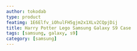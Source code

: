```yaml
---
author: tokodab
type: product
featimg: 1E6Elfv_iOhulFH5gjm2x1XLv2CQpjDij
title: Harry Potter Lego Samsung Galaxy S9 Case
tags: [samsung, galaxy, s9]
category: [samsung]
---
```

